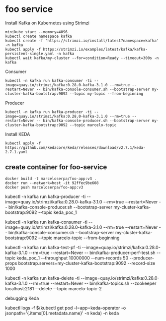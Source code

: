 # foo service



Install Kafka on Kubernetes using Strimzi

```
minikube start --memory=4096
kubectl create namespace kafka
kubectl create -f 'https://strimzi.io/install/latest?namespace=kafka' -n kafka
kubectl apply -f https://strimzi.io/examples/latest/kafka/kafka-persistent-single.yaml -n kafka 
kubectl wait kafka/my-cluster --for=condition=Ready --timeout=300s -n kafka 
```

Consumer

```
kubectl -n kafka run kafka-consumer -ti --image=quay.io/strimzi/kafka:0.28.0-kafka-3.1.0 --rm=true --restart=Never -- bin/kafka-console-consumer.sh --bootstrap-server my-cluster-kafka-bootstrap:9092 --topic my-topic --from-beginning
```


Producer

```
kubectl -n kafka run kafka-producer -ti --image=quay.io/strimzi/kafka:0.28.0-kafka-3.1.0 --rm=true --restart=Never -- bin/kafka-console-producer.sh --bootstrap-server my-cluster-kafka-bootstrap:9092 --topic marcelo-topic
```

Install KEDA

```
kubectl apply -f https://github.com/kedacore/keda/releases/download/v2.7.1/keda-2.7.1.yaml
```



## create container for foo-service


```
docker build -t marceloserpa/foo-app:v3 .
docker run --network=host -it 92ffec9be608 
docker push marceloserpa/foo-app:v3
```



kubectl -n kafka run kafka-producer -ti --image=quay.io/strimzi/kafka:0.28.0-kafka-3.1.0 --rm=true --restart=Never -- bin/kafka-console-producer.sh --bootstrap-server my-cluster-kafka-bootstrap:9092 --topic keda_poc_1


kubectl -n kafka run kafka-consumer -ti --image=quay.io/strimzi/kafka:0.28.0-kafka-3.1.0 --rm=true --restart=Never -- bin/kafka-console-consumer.sh --bootstrap-server my-cluster-kafka-bootstrap:9092 --topic marcelo-topic --from-beginning



kubectl -n kafka run kafka-test-pf -ti --image=quay.io/strimzi/kafka:0.28.0-kafka-3.1.0 --rm=true --restart=Never -- bin/kafka-producer-perf-test.sh --topic keda_poc_1 --throughput 10000000 --num-records 50 --producer-props bootstrap.servers=my-cluster-kafka-bootstrap:9092 --record-size 1000
        
        
        
kubectl -n kafka run kafka-delete -ti --image=quay.io/strimzi/kafka:0.28.0-kafka-3.1.0 --rm=true --restart=Never -- bin/kafka-topics.sh --zookeeper localhost:2181 --delete --topic marcelo-topic-2




debugging Keda


kubectl logs -f $(kubectl get pod -l=app=keda-operator -o jsonpath='{.items[0].metadata.name}' -n keda) -n keda
